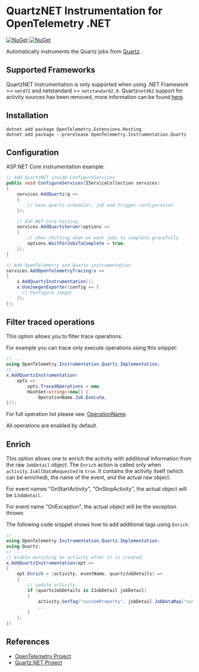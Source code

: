 # QuartzNET Instrumentation for OpenTelemetry .NET

[![NuGet](https://img.shields.io/nuget/v/OpenTelemetry.Instrumentation.Quartz.svg)](https://www.nuget.org/packages/OpenTelemetry.Instrumentation.Quartz)
[![NuGet](https://img.shields.io/nuget/dt/OpenTelemetry.Instrumentation.Quartz.svg)](https://www.nuget.org/packages/OpenTelemetry.Instrumentation.Quartz)

Automatically instruments the Quartz jobs from
[Quartz](https://www.nuget.org/packages/Quartz/).

## Supported Frameworks

QuartzNET Instrumentation is only supported when using .NET Framework >=
`net472` and netstandard >= `netstandard2.0`. Quartz`net462` support for
activity sources has been removed, more information can be found
[here](https://www.quartz-scheduler.net/2021/04/07/quartznet-3-3-released/).

## Installation

```shell
dotnet add package OpenTelemetry.Extensions.Hosting
dotnet add package --prerelease OpenTelemetry.Instrumentation.Quartz
```

## Configuration

ASP.NET Core instrumentation example:

```csharp
// Add QuartzNET inside ConfigureServices
public void ConfigureServices(IServiceCollection services)
{
    services.AddQuartz(q =>
    {
        // base quartz scheduler, job and trigger configuration
    });

    // ASP.NET Core hosting
    services.AddQuartzServer(options =>
    {
        // when shutting down we want jobs to complete gracefully
        options.WaitForJobsToComplete = true;
    });
}

// Add OpenTelemetry and Quartz instrumentation
services.AddOpenTelemetryTracing(x =>
{
    x.AddQuartzInstrumentation();
    x.UseJaegerExporter(config => {
      // Configure Jaeger
    });
});
```

## Filter traced operations

This option allows you to filter trace operations.

For example you can trace only execute operations using this snippet:

```csharp
// ...
using OpenTelemetry.Instrumentation.Quartz.Implementation;
// ...
x.AddQuartzInstrumentation(
    opts =>
        opts.TracedOperations = new
        HashSet<string>(new[] {
            OperationName.Job.Execute,
}));
```

For full operation list please see:
[OperationName](../OpenTelemetry.Instrumentation.Quartz/Implementation/OperationName.cs).

All operations are enabled by default.

## Enrich

This option allows one to enrich the activity with additional information from
the raw `JobDetail` object. The `Enrich` action is called only when
`activity.IsAllDataRequested` is `true`. It contains the activity itself (which
can be enriched), the name of the event, and the actual raw object.

For event names "OnStartActivity", "OnStopActivity", the actual object will be
`IJobDetail`.

For event name "OnException", the actual object will be the exception thrown

The following code snippet shows how to add additional tags using `Enrich`.

```csharp
// ...
using OpenTelemetry.Instrumentation.Quartz.Implementation;
using Quartz;
// ...
// Enable enriching an activity after it is created.
x.AddQuartzInstrumentation(opt =>
{
    opt.Enrich = (activity, eventName, quartzJobDetails) =>
    {
        // update activity
        if (quartzJobDetails is IJobDetail jobDetail)
        {
            activity.SetTag("customProperty", jobDetail.JobDataMap["customProperty"]);
            ...
        }
    };
})
```

## References

* [OpenTelemetry Project](https://opentelemetry.io/)
* [Quartz.NET Project](https://www.quartz-scheduler.net/)
